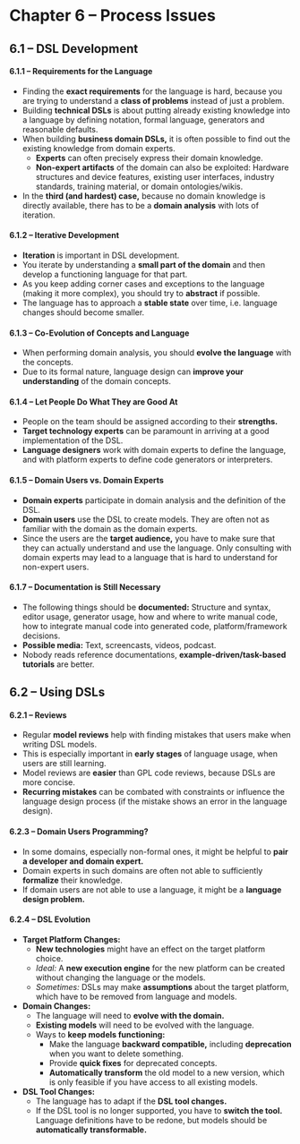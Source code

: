 # Chapter 6 – Process Issues



## 6.1 – DSL Development

#### 6.1.1 – Requirements for the Language

- Finding the **exact requirements** for the language is hard, because you are trying to understand a **class of problems** instead of just a problem.
- Building **technical DSLs** is about putting already existing knowledge into a language by defining notation, formal language, generators and reasonable defaults.
- When building **business domain DSLs,** it is often possible to find out the existing knowledge from domain experts. 
  - **Experts** can often precisely express their domain knowledge.  
  - **Non-expert artifacts** of the domain can also be exploited: Hardware structures and device features, existing user interfaces, industry standards, training material, or domain ontologies/wikis.
- In the **third (and hardest) case,** because no domain knowledge is directly available, there has to be a **domain analysis** with lots of iteration.

#### 6.1.2 – Iterative Development

- **Iteration** is important in DSL development.
- You iterate by understanding a **small part of the domain** and then develop a functioning language for that part.
- As you keep adding corner cases and exceptions to the language (making it more complex), you should try to **abstract** if possible.
- The language has to approach a **stable state** over time, i.e. language changes should become smaller.

#### 6.1.3 – Co-Evolution of Concepts and Language

- When performing domain analysis, you should **evolve the language** with the concepts.
- Due to its formal nature, language design can **improve your understanding** of the domain concepts.

#### 6.1.4 – Let People Do What They are Good At    

- People on the team should be assigned according to their **strengths.**
- **Target technology experts** can be paramount in arriving at a good implementation of the DSL.
- **Language designers** work with domain experts to define the language, and with platform experts to define code generators or interpreters.

#### 6.1.5 – Domain Users vs. Domain Experts

- **Domain experts** participate in domain analysis and the definition of the DSL.
- **Domain users** use the DSL to create models. They are often not as familiar with the domain as the domain experts.
- Since the users are the **target audience,** you have to make sure that they can actually understand and use the language. Only consulting with domain experts may  lead to a language that is hard to understand for non-expert users.

#### 6.1.7 – Documentation is Still Necessary

- The following things should be **documented:** Structure and syntax, editor usage, generator usage, how and where to write manual code, how to integrate manual code into generated code, platform/framework decisions.
- **Possible media:** Text, screencasts, videos, podcast.
- Nobody reads reference documentations, **example-driven/task-based tutorials** are better.





## 6.2 – Using DSLs

#### 6.2.1 – Reviews

- Regular **model reviews** help with finding mistakes that users make when writing DSL models.
- This is especially important in **early stages** of language usage, when users are still learning.
- Model reviews are **easier** than GPL code reviews, because DSLs are more concise.
- **Recurring mistakes** can be combated with constraints or influence the language design process (if the mistake shows an error in the language design).

#### 6.2.3 – Domain Users Programming?

- In some domains, especially non-formal ones, it might be helpful to **pair a developer and domain expert.**
- Domain experts in such domains are often not able to sufficiently **formalize** their knowledge.
- If domain users are not able to use a language, it might be a **language design problem.**

#### 6.2.4 – DSL Evolution

- **Target Platform Changes:**
  - **New technologies** might have an effect on the target platform choice.
  - *Ideal:* A **new execution engine** for the new platform can be created without changing the language or the models.
  - *Sometimes:* DSLs may make **assumptions** about the target platform, which have to be removed from language and models.
- **Domain Changes:**
  - The language will need to **evolve with the domain.**
  - **Existing models** will need to be evolved with the language.
  - Ways to **keep models functioning:**
    - Make the language **backward compatible,** including **deprecation** when you want to delete something.
    - Provide **quick fixes** for deprecated concepts.
    - **Automatically transform** the old model to a new version, which is only feasible if you have access to all existing models.
- **DSL Tool Changes:**
  - The language has to adapt if the **DSL tool changes.**
  - If the DSL tool is no longer supported, you have to **switch the tool.** Language definitions have to be redone, but models should be **automatically transformable.**






